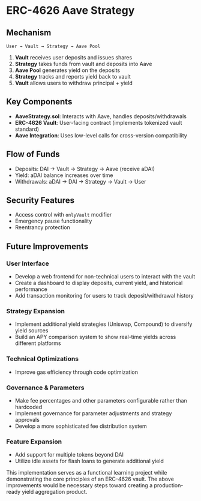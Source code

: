 # ERC-4626 Aave Strategy

## Mechanism

```
User → Vault → Strategy → Aave Pool
```

1. **Vault** receives user deposits and issues shares
2. **Strategy** takes funds from vault and deposits into Aave
3. **Aave Pool** generates yield on the deposits
4. **Strategy** tracks and reports yield back to vault
5. **Vault** allows users to withdraw principal + yield

## Key Components

- **AaveStrategy.sol**: Interacts with Aave, handles deposits/withdrawals
- **ERC-4626 Vault**: User-facing contract (implements tokenized vault standard)
- **Aave Integration**: Uses low-level calls for cross-version compatibility

## Flow of Funds

- Deposits: DAI → Vault → Strategy → Aave (receive aDAI)
- Yield: aDAI balance increases over time
- Withdrawals: aDAI → DAI → Strategy → Vault → User

## Security Features

- Access control with `onlyVault` modifier
- Emergency pause functionality
- Reentrancy protection

## Future Improvements

### User Interface
- Develop a web frontend for non-technical users to interact with the vault
- Create a dashboard to display deposits, current yield, and historical performance
- Add transaction monitoring for users to track deposit/withdrawal history

### Strategy Expansion
- Implement additional yield strategies (Uniswap, Compound) to diversify yield sources
- Build an APY comparison system to show real-time yields across different platforms

### Technical Optimizations
- Improve gas efficiency through code optimization

### Governance & Parameters
- Make fee percentages and other parameters configurable rather than hardcoded
- Implement governance for parameter adjustments and strategy approvals
- Develop a more sophisticated fee distribution system

### Feature Expansion
- Add support for multiple tokens beyond DAI
- Utilize idle assets for flash loans to generate additional yield

This implementation serves as a functional learning project while demonstrating the core principles of an ERC-4626 vault. The above improvements would be necessary steps toward creating a production-ready yield aggregation product.